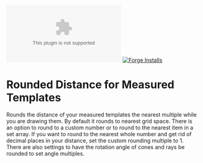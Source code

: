 ![Latest Release Download Count](https://img.shields.io/github/downloads/cdverrett94/rounded-distance-for-measured-templates/latest/package.zip)   [![Forge Installs](https://img.shields.io/badge/dynamic/json?label=Forge%20Installs&query=package.installs&suffix=%25&url=https%3A%2F%2Fforge-vtt.com%2Fapi%2Fbazaar%2Fpackage%2Frounded-distance-for-measured-templates&colorB=4aa94a)](https://forge-vtt.com/bazaar#package=rounded-distance-for-measured-templates)

# Rounded Distance for Measured Templates

Rounds the distance of your measured templates the nearest multiple while you are drawing them. By default it rounds to nearest grid space. There is an option to round to a custom number or to round to the nearest item in a set array. If you want to round to the nearest whole number and get rid of decimal places in your distance, set the custom rounding multiple to 1. There are also settings to have the rotation angle of cones and rays be rounded to set angle multiples. 
